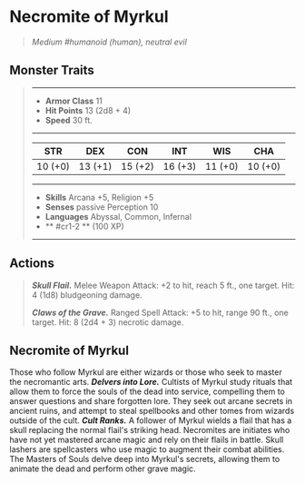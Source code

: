 # Necromite of Myrkul
>*Medium #humanoid (human), neutral evil*
## Monster Traits
>___
>- **Armor Class** 11
>- **Hit Points** 13 (2d8 + 4)
>- **Speed** 30 ft.
>___
>|STR|DEX|CON|INT|WIS|CHA|
>|:---:|:---:|:---:|:---:|:---:|:---:|
>|10 (+0)|13 (+1)|15 (+2)|16 (+3)|11 (+0)|10 (+0)|
>___
>- **Skills** Arcana +5, Religion +5
>- **Senses** passive Perception 10
>- **Languages** Abyssal, Common, Infernal
>- ** #cr1-2 ** (100 XP)
>___
## Actions
>***Skull Flail.*** Melee Weapon Attack: +2 to hit, reach 5 ft., one target. Hit: 4 (1d8) bludgeoning damage.  
>
>***Claws of the Grave.*** Ranged Spell Attack: +5 to hit, range 90 ft., one target. Hit: 8 (2d4 + 3) necrotic damage.
## Necromite of Myrkul
Those who follow Myrkul are either wizards or those who seek to master the necromantic arts.
***Delvers into Lore.*** Cultists of Myrkul study rituals that allow them to force the souls of the dead into service, compelling them to answer questions and share forgotten lore. They seek out arcane secrets in ancient ruins, and attempt to steal spellbooks and other tomes from wizards outside of the cult.
***Cult Ranks.*** A follower of Myrkul wields a flail that has a skull replacing the normal flail's striking head. Necromites are initiates who have not yet mastered arcane magic and rely on their flails in battle. Skull lashers are spellcasters who use magic to augment their combat abilities. The Masters of Souls delve deep into Myrkul's secrets, allowing them to animate the dead and perform other grave magic.